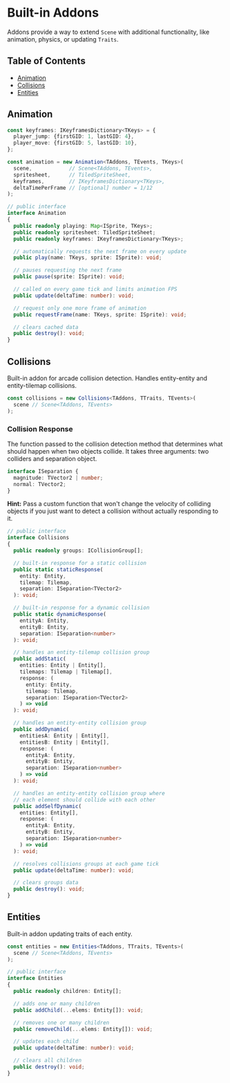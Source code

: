 # Built-in Addons

Addons provide a way to extend `Scene` with additional functionality, like animation, physics, or updating `Traits`.

## Table of Contents

- [Animation](#animation)
- [Collisions](#collisions)
- [Entities](#entities)

## Animation

```ts
const keyframes: IKeyframesDictionary<TKeys> = {
  player_jump: {firstGID: 1, lastGID: 4},
  player_move: {firstGID: 5, lastGID: 10},
};

const animation = new Animation<TAddons, TEvents, TKeys>(
  scene,            // Scene<TAddons, TEvents>,
  spritesheet,      // TiledSpriteSheet,
  keyframes,        // IKeyframesDictionary<TKeys>,
  deltaTimePerFrame // [optional] number = 1/12
);
```

```ts
// public interface
interface Animation
{
  public readonly playing: Map<ISprite, TKeys>;
  public readonly spritesheet: TiledSpriteSheet;
  public readonly keyframes: IKeyframesDictionary<TKeys>;

  // automatically requests the next frame on every update
  public play(name: TKeys, sprite: ISprite): void;

  // pauses requesting the next frame
  public pause(sprite: ISprite): void;

  // called on every game tick and limits animation FPS
  public update(deltaTime: number): void;

  // request only one more frame of animation
  public requestFrame(name: TKeys, sprite: ISprite): void;

  // clears cached data
  public destroy(): void;
}
```

## Collisions

Built-in addon for arcade collision detection. Handles entity-entity and entity-tilemap collisions.

```ts
const collisions = new Collisions<TAddons, TTraits, TEvents>(
  scene // Scene<TAddons, TEvents>
);
```

### Collision Response

The function passed to the collision detection method that determines what should happen when two objects collide. It takes three arguments: two colliders and separation object.

```ts
interface ISeparation {
  magnitude: TVector2 | number;
  normal: TVector2;
}
```

**Hint:** Pass a custom function that won't change the velocity of colliding objects if you just want to detect a collision without actually responding to it.

```ts
// public interface
interface Collisions
{
  public readonly groups: ICollisionGroup[];

  // built-in response for a static collision
  public static staticResponse(
    entity: Entity,
    tilemap: Tilemap,
    separation: ISeparation<TVector2>
  ): void;

  // built-in response for a dynamic collision
  public static dynamicResponse(
    entityA: Entity,
    entityB: Entity,
    separation: ISeparation<number>
  ): void;

  // handles an entity-tilemap collision group
  public addStatic(
    entities: Entity | Entity[],
    tilemaps: Tilemap | Tilemap[],
    response: (
      entity: Entity,
      tilemap: Tilemap,
      separation: ISeparation<TVector2>
    ) => void
  ): void;

  // handles an entity-entity collision group
  public addDynamic(
    entitiesA: Entity | Entity[],
    entitiesB: Entity | Entity[],
    response: (
      entityA: Entity,
      entityB: Entity,
      separation: ISeparation<number>
    ) => void
  ): void;

  // handles an entity-entity collision group where
  // each element should collide with each other
  public addSelfDynamic(
    entities: Entity[],
    response: (
      entityA: Entity,
      entityB: Entity,
      separation: ISeparation<number>
    ) => void
  ): void;

  // resolves collisions groups at each game tick
  public update(deltaTime: number): void;

  // clears groups data 
  public destroy(): void;
}
```

## Entities

Built-in addon updating traits of each entity.

```ts
const entities = new Entities<TAddons, TTraits, TEvents>(
  scene // Scene<TAddons, TEvents>
);
```

```ts
// public interface
interface Entities
{
  public readonly children: Entity[];

  // adds one or many children
  public addChild(...elems: Entity[]): void;

  // removes one or many children
  public removeChild(...elems: Entity[]): void;

  // updates each child
  public update(deltaTime: number): void;

  // clears all children
  public destroy(): void;
}
```
